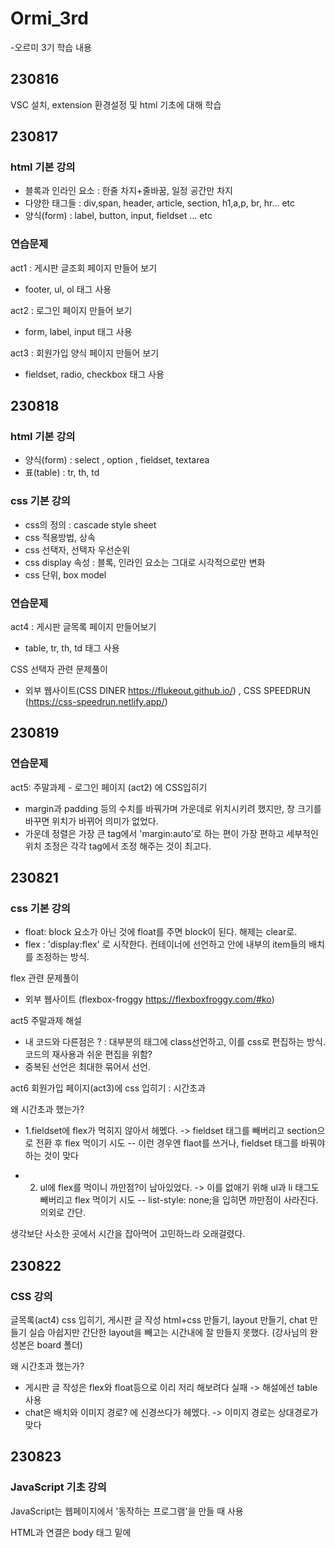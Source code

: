 # Ormi_3rd

-오르미 3기 학습 내용

## 230816

VSC 설치, extension 환경설정 및 html 기초에 대해 학습

## 230817

### html 기본 강의
- 블록과 인라인 요소 : 한줄 차지+줄바꿈, 일정 공간만 차지
- 다양한 태그들 : div,span, header, article, section, h1,a,p, br, hr... etc
- 양식(form) : label, button, input, fieldset ... etc

### 연습문제

act1 : 게시판 글조회 페이지 만들어 보기
- footer, ul, ol 태그 사용

act2 : 로그인 페이지 만들어 보기
- form, label, input 태그 사용

act3 : 회원가입 양식 페이지 만들어 보기
- fieldset, radio, checkbox 태그 사용

## 230818

### html 기본 강의
- 양식(form) : select , option , fieldset, textarea
- 표(table) : tr, th, td

### css 기본 강의
- css의 정의 : cascade style sheet
- css 적용방법, 상속
- css 선택자, 선택자 우선순위
- css display 속성 : 블록, 인라인 요소는 그대로 시각적으로만 변화
- css 단위, box model

### 연습문제

act4 : 게시판 글목록 페이지 만들어보기
- table, tr, th, td 태그 사용

CSS 선택자 관련 문제풀이
- 외부 웹사이트(CSS DINER https://flukeout.github.io/) , CSS SPEEDRUN (https://css-speedrun.netlify.app/)


## 230819

### 연습문제

act5: 주말과제 - 로그인 페이지 (act2) 에 CSS입히기 
- margin과 padding 등의 수치를 바꿔가며 가운데로 위치시키려 했지만, 창 크기를 바꾸면 위치가 바뀌어 의미가 없었다.
- 가운데 정렬은 가장 큰 tag에서 'margin:auto'로 하는 편이 가장 편하고 세부적인 위치 조정은 각각 tag에서 조정 해주는 것이 최고다.


## 230821

### css 기본 강의
- float: block 요소가 아닌 것에 float를 주면 block이 된다. 해제는 clear로.
- flex : 'display:flex' 로 시작한다. 컨테이너에 선언하고 안에 내부의 item들의 배치를 조정하는 방식.

flex 관련 문제풀이
- 외부 웹사이트 (flexbox-froggy https://flexboxfroggy.com/#ko)

act5 주말과제 해설
- 내 코드와 다른점은 ? : 대부분의 태그에 class선언하고, 이를 css로 편집하는 방식. 코드의 재사용과 쉬운 편집을 위함?
- 중복된 선언은 최대한 묶어서 선언.

act6 회원가입 페이지(act3)에 css 입히기 : 시간초과

 왜 시간초과 했는가? 

- 1.fieldset에 flex가 먹히지 않아서 헤멨다. -> fieldset 태그를 빼버리고 section으로 전환 후 flex 먹이기 시도
-- 이런 경우엔 flaot를 쓰거나, fieldset 태그를 바꿔야 하는 것이 맞다

- 2. ul에 flex를 먹이니 까만점?이 남아있었다. -> 이를 없애기 위해 ul과 li 태그도 빼버리고 flex 먹이기 시도
-- list-style: none;을 입히면 까만점이 사라진다. 의외로 간단.

생각보단 사소한 곳에서 시간을 잡아먹어 고민하느라 오래걸렸다.


## 230822

### CSS 강의

글목록(act4) css 입히기, 게시판 글 작성 html+css 만들기, layout 만들기, chat 만들기 실습
아쉽지만 간단한 layout을 빼고는 시간내에 잘 만들지 못했다. (강사님의 완성본은 board 폴더)

왜 시간초과 했는가?
- 게시판 글 작성은 flex와 float등으로 이리 저리 해보려다 실패 -> 해설에선 table 사용
- chat은 배치와 이미지 경로? 에 신경쓰다가 헤멨다. -> 이미지 경로는 상대경로가 맞다



## 230823

### JavaScript 기초 강의

JavaScript는 웹페이지에서 '동작하는 프로그램'을 만들 때 사용

HTML과 연결은 body 태그 밑에<script src = ""> 형태로 연결 확장자는 .js

변수는 var, let, const로 선언한다.

var - 가장 유연한? 선언. init 안해도 된다. 키워드 생략시 기본적으로 var로 선언 (엄격모드에선 불가)

let과 const는 블록 레벨 선언. 블록 밖에서 접근 불가 (지역 변수 느낌?), 재정의 불가

const는 init 필수. 값 변경 불가(상수 취급)

#### 원시 타입

-타 언어처럼 자료형 선언 하지 않음(ex. 자바의 int a = 10;)
이 성질 때문에 타 언어에선 볼 수 없는 이상한 모습들이 나올 수 있다. (91-"1" = 90????)

1.문자열
따옴표로 선언. var a = '문자입니다.'
일종의 배열처럼 취급하여 그 성질이 그대로 있다.(불변성, 인덱스등의 메소드 등)


2.숫자 -> 기본적인 연산들이 다 가능하나, 소수 연산에선 부정확 할 수 있다.(소수 표현의 한계때문)
Infinity : 무한대. 0으로 나누기나 아주 큰 수에 나타남.
NaN : Not a Number. 연산이 아예 불가능한 타입과 연산하려 할 때 반환됨.

3.논리 자료형 -> true, false Boolean 계열
and(&&) or(||) not(!)과 관련됨.

4.undefined : 값이 '정의되지 않음' 을 나타냄

5.null : 값이 '없음'을 나타냄

undefined와 null의 차이는? 값의 '초기화'만을 목적으로 한다면 비슷할 수 있으나 undefined는 '아직 할당되지 않음' 에 더 가까움. 기본적으로 초기화는 null이 더 적당하다.




## 230824

### JavaScript 기초 강의


#### 함수

함수는 fuction으로 선언하며, parameter(매개변수)를 받아 내부의 기능을 수행 후, return(반환값)을 반환해준다.
간단하게는 화살표 선언이나, 즉시실행식으로도 만들 수 있다.

화살표 선언 스타일 (==람다식)

let fun1 = (x,y)=>x+y;

즉시실행함수

function(x,y){return x+y})(1,7)

객체타입

1. 배열 Array
JS에선 빈 배열 선언도 가능. 배열 요소를 수정하는 것도 가능.
존재하지 않는 원소에도 접근가능(undefined로 뜨며 에러가 아니다!)

다만 sort()는 기본적으로 조금 이상하다. 숫자정렬이 str화 시킨 후, 유니코드 포인트 순으로 정렬되기 때문.

push(a) : 배열 끝에 a 추가후 길이 return
pop() : 마지막 요소 꺼낸 후 그 요소 return
shift() : 첫번째 요소를 꺼낸 후 그 요소 return
unshift(a) : 맨 앞에 a를 넣은 후 길이 return
splice(a,b,c) : a번 index에서 부터 b만큼 삭제 후 c 추가

예시
```jsx
const arr = [1,4,2,3,1,6]
arr.splice(2, 2, 5, 2, 4); //2번 index (2)부터 2개 지우고(2,3 삭제), 5 2 4 추가 
console.log(arr); // [1, 4, 5, 2, 4, 1, 6]
```

slice(a,b) : a번째 index부터 추출 시작하여 b번째 index에서 추출 하고 새로운 배열로 return (생략시 배열 끝까지 추출)

foreach(f) : arr의 각 요소에 함수f 실행
map(f) : arr의 각 요소에 함수f 실행 후 결과 return

foreach와 map의 차이는 ? -> map은 결과로 나온 배열을 return 해준다!

filter(x) : x를 만족하는 요소만 추출해서 새 배열을 return

reduce() : arr의 각 요소에 f를 실행하고, 그 결과가 누적된 하나의 값을 return

예시
```jsx
const arrrr = [1,2,3,4,5]
function reducer(x,y){
    return (x+y)
}
const resulttt = arrrr.reduce(reducer);
console.log(resulttt) // 총합구하기
```

includes(x) : x가 포함되면 true, 아니면 false
join(s) : 각 요소를 's' 로 연결 시켜주는 용 


객체에게는 기본적으로 key와 value가 있으며, 
이는 keys() 와 values()로 뽑아볼 수 있다.

```jsx
const babaYaga = {
  name: "John Wick",
  age: 53,
  from: "벨라루스",
	askingHim: function(){
		console.log("Yeah, I'm thinking I'm back!");
	}
};
```

## 230825


### JavaScript 기초 강의

#### 조건문 (if-else, switch)

삼항 연산자 : if-else를 간단하게 표현하는 방식
```jsx
let x = true ? console.log('참') : console.log('거짓');
console.log(x);
```

반복문 (for,while,do-while)

label : 특정 코드블록에 이름을 지정하여 블록 안에서 break나 continue의 대상으로 쓸 수 있다.
```jsx
outer: for (let i = 0; i < 3; i++) {
  for (let j = 0; j < 3; j++) {
    if (i + j === 3) {
      break outer;
    }
    console.log(i, j);
  }
}
```



전개구문


```jsx
const 과일들 = ['사과', '파인애플', '수박'];
const 생선들 = ['조기', '갈치', '다금바리'];
const 합치면 = [...과일들, ...생선들];

console.log(합치면); 
```
...으로 합치기 가능


구조 분해(디스트럭쳐링)

```jsx
let {one, two, three, four} = {one: 1,three:2,two:3}

console.log(one); //1
console.log(two); //3
console.log(three); //2
console.log(four); //undefined
```

갯수가 맞지 않아도, 순서가 틀려도 에러가 안난다!
즉, 각각 할당해줘야 할 것을 편하게 쓰는 방법


JSON(JavaScript Object Notation)
xml: 마크업 랭귀지

DOM - 문서 객체 모델

DOM 은 HTML 문서의 내용을 트리형태로 구조화하여 웹페이지와 프로그래밍 언어를 연결시켜주는 역할

실제로 document.head, document.body, document.body.childNodes 등으로 확인해 볼 수 있다.



## 230828

### 회고 시간 + JS 마지막시간

promise - '콜백지옥' 을 탈출하는데 도와준다.
```jsx
let p = new Promise(function(resolve, reject) {
  // 실행코드 
});

// resolve(value) — 작업이 성공적으로 마무리되면 호출, 결과는 value에 담김
// reject(error) — 작업이 실패시 호출, error는 error에 담김
```


```jsx
async function f() {
  return '완료';
}

console.log(f);
console.log(f().then(alert));

// 완료가 된 다음 실행해보세요.

f()
```
async는 함수의 앞에 붙이며, promise를 반환한다.
이 async 함수 안에서 쓸 수 있는것이 await인데, 이를 쓰면 promise가 끝날때 까지 기다리게 할 수 있다.

```jsx
async function f() {

  let promise = new Promise((resolve, reject) => {
    setTimeout(() => resolve("완료!"), 1000)
  });

  let result = await promise; // 프라미스가 이행될 때까지 기다림 (*)

  alert(result); // "완료!"
}

f();

```

## 230829 ~ 230906

필수과제 ChatGPT 연동 개인 프로젝트 (230906 까지)
- 주제: ChatGPT 를 이용한 자율주제 (API제공됨)
- 요구사항: 기본적으로 챗봇의 형태로, 질문 제출과 답변 출력이 나와야 함

- 1일차 : 프로젝트 개요 설명 + 예시 코드 확인. 주제는 고민좀 해야할듯



### 230901

기술특강 딥러닝 with 이스트소프트 권택순 CTO님

딥러닝은 어떤 방식인가? -> 점점 맞춰나가며 '가중치' 를 두어 fitting 해나가는 과정의 반복!

최근엔 어떻게 쓰이고 있는가? -> ChatGPT, 음성인식(speech to text), TTS(text to speech), Stable Diffusion 등

Stable Diffusion이란? -> text to image 인공지능 모델. 소위 말하는 AI 그림생성
-일종의 벡터 맞추기-> n차원의 keyword와 n차원의 image를 매칭 시켜나가는 과정?

### 230904

버튼을 없애는 방법? 에 대해서 생각하느라 조금 시간이 오래 걸렸다.

내가 프로젝트에서 해보고 싶은 방식이 

다수의 버튼 표시 -> 그중 하나의 버튼 클릭-> 클릭한 버튼이 무엇인지 데이터 저장? -> 버튼 삭제 -> 선택한 버튼을 텍스트로 출력 해주며 계속 진행

의 방식이었는데 document.getElementById 로 받아와서 display를 none으로 하는 방식을 처음에 생각하지 못해서 시간이 좀 걸렸던 것 같다.

### 230905

사용할 기본적인 스타일 추가
<<<<<<< HEAD
=======

230906

프로젝트 완성 및 README 작성

230907 

프로젝트 발표 및 리뷰 


230908

python 강의 시작

장점
1. Python-Django 는 Java-Spring에 비해 빠르게 MVP까지 올릴 수 있다.
2. 속도
3. 부하분산
4. 스케일업 - 요기요 Django

입출력, 변수, 자료형(정수,실수,문자열)

중점사항
함수의 주석은 보통 함수 선언문 내부에 단다.

변수는 포스트잇이다! 다른 언어와 다르다.
변수 표기법은 보통 스네이크식. (ex: col_num, row_num)

새로운 자료형을 만났을 땐 print(type(x))와 print(dir(x))를 해보자

실수 자료형엔 무한대? 가 있다. float('inf')

복소수에서 보통 쓰는 i는 여기선 j를 쓴다. 3+4j

문자열 메소드는 기억해두면 좋다, 알고리즘 문제에서도 많이 쓰인다 zfill등

알고리즘 문제를 풀땐 입출력을 먼저 보면 좋다

수업시간에 연습문제로 카카오 코딩테스트를 부분적으로 풀어봄
https://school.programmers.co.kr/learn/courses/30/lessons/17681?language=python3
https://school.programmers.co.kr/learn/courses/30/lessons/72410

>>>>>>> 7867baf (ipynb 업로드)
